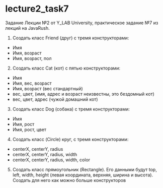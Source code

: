# lecture2_task7

Задание Лекции №2 от Y_LAB University, практическое задание №7 из лекций на JavaRush.

1. Создать класс Friend (друг) с тремя конструкторами: 
- Имя 
- Имя, возраст 
- Имя, возраст, пол 
2. Создать класс Cat (кот) с пятью конструкторами:
- Имя 
- Имя, вес, возраст 
- Имя, возраст (вес стандартный) 
- вес, цвет, (имя, адрес и возраст неизвестны, это бездомный кот) 
- вес, цвет, адрес (чужой домашний кот) 
3. Создать класс Dog (собака) с тремя конструкторами: 
- Имя 
- Имя, рост 
- Имя, рост, цвет
4. Создать класс (Circle) круг, с тремя конструкторами:
- centerX, centerY, radius 
- centerX, centerY, radius, width 
- centerX, centerY, radius, width, color 
5. Создать класс прямоугольник (Rectangle). 
Его данными будут top, left, width, height (левая координата, верхняя, ширина и высота). 
Создать для него как можно больше конструкторов
